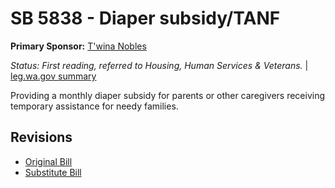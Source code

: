 # SB 5838 - Diaper subsidy/TANF
**Primary Sponsor:** [T'wina Nobles](/person/leg/t'wina.nobles.md)

*Status: First reading, referred to Housing, Human Services & Veterans.* | [leg.wa.gov summary](https://app.leg.wa.gov/billsummary?BillNumber=5838&Year=2021)

Providing a monthly diaper subsidy for parents or other caregivers receiving temporary assistance for needy families.

## Revisions
* [Original Bill](1/)
* [Substitute Bill](S/)
